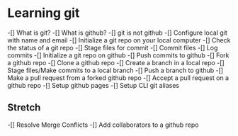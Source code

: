 # Learning git

-[] What is git?
-[] What is github?
-[] git is not github
-[] Configure local git with name and email
-[] Initialize a git repo on your local computer
-[] Check the status of a git repo
-[] Stage files for commit
-[] Commit files
-[] Log commits
-[] Initialize a git repo on github
-[] Push commits to github
-[] Fork a github repo
-[] Clone a github repo
-[] Create a branch in a local repo
-[] Stage files/Make commits to a local branch
-[] Push a branch to github
-[] Make a pull request from a forked github repo
-[] Accept a pull request on a github repo
-[] Setup github pages
-[] Setup CLI git aliases

## Stretch

-[] Resolve Merge Conflicts
-[] Add collaborators to a github repo
